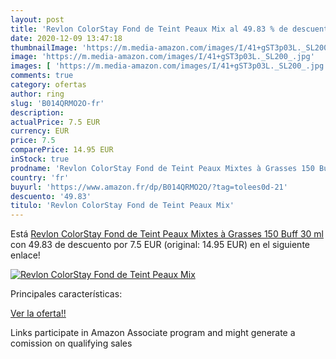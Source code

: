 ```yaml
---
layout: post
title: 'Revlon ColorStay Fond de Teint Peaux Mix al 49.83 % de descuento'
date: 2020-12-09 13:47:18
thumbnailImage: 'https://m.media-amazon.com/images/I/41+gST3p03L._SL200_.jpg'
image: 'https://m.media-amazon.com/images/I/41+gST3p03L._SL200_.jpg'
images: [ 'https://m.media-amazon.com/images/I/41+gST3p03L._SL200_.jpg' ]
comments: true
category: ofertas
author: ring
slug: 'B014QRMO2O-fr'
description:
actualPrice: 7.5 EUR
currency: EUR
price: 7.5
comparePrice: 14.95 EUR
inStock: true
prodname: 'Revlon ColorStay Fond de Teint Peaux Mixtes à Grasses 150 Buff 30 ml'
country: 'fr'
buyurl: 'https://www.amazon.fr/dp/B014QRMO2O/?tag=tolees0d-21'
descuento: '49.83'
titulo: 'Revlon ColorStay Fond de Teint Peaux Mix'
---
```


Está [Revlon ColorStay Fond de Teint Peaux Mixtes à Grasses 150 Buff 30 ml](https://www.amazon.fr/dp/B014QRMO2O/?tag=tolees0d-21) con 49.83 de descuento por 7.5 EUR (original: 14.95 EUR) en el siguiente enlace!

[![Revlon ColorStay Fond de Teint Peaux Mix](https://m.media-amazon.com/images/I/41+gST3p03L._SL200_.jpg)](https://www.amazon.fr/dp/B014QRMO2O/?tag=tolees0d-21)

Principales características:


[Ver la oferta!!](https://www.amazon.fr/dp/B014QRMO2O/?tag=tolees0d-21)

Links participate in Amazon Associate program and might generate a comission on qualifying sales


